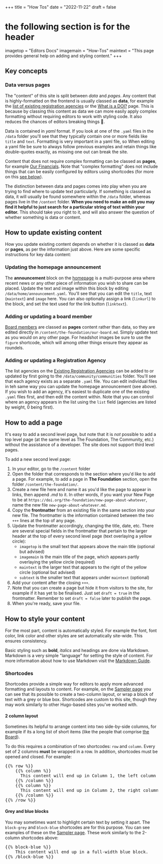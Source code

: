 +++
title = "How Tos"
date = "2022-11-22"
draft = false
# the following section is for the header
imagetop = "Editors Docs"
imagemain = "How-Tos"
maintext = "This page provides general help on adding and styling content."
+++

## Key concepts

### Data versus pages
The "content" of this site is split between *data* and *pages*. Any content that is highly-formatted on the frontend is usually classed as **data**, for example the [list of existing registration agencies](http://localhost:1313/the-community/existing-registration-agencies/) or the [What is a DOI?](/the-identifier/what-is-a-doi/) page. This is because by classing this content as data we can more easily apply complex formatting without requiring editors to work with styling code. It also reduces the chances of editors breaking things 🙂. 

Data is contained in *yaml* format. If you look at one of the `.yaml` files in the `/data` folder you'll see that they typically contain one or more fields like `title` and `text`. Formatting is very important in a yaml file, so When editing a yaml file be sure to always follow previous examples and retain things like double-quotes exactly, as missing one out can break the site. 

Content that does not require complex formatting can be classed as **pages**, for example [Our Financials](/the-foundation/our-financials).  Note that "complex formatting" does not include things that can be easily configured by editors using shortcodes (for more on this [see below](#shortcodes)).

The distinction between data and pages comes into play when you are trying to find where to update text particularly. If something is classed as data, it will usually be found somewhere within the `/data` folder, whereas pages live in the `/content` folder. **When you need to make an edit you may find it helpful to just search for a particular string of text within your editor.** This should take you right to it, and will also answer the question of whether something is data or content. 

## How to update existing content
How you update existing content depends on whether it is classed as **data** or **pages**, as per the information just above. Here are some specific instructions for key data content: 

### Updating the homepage announcement
The **announcement** block on the [homepage](/) is a multi-purpose area where recent news or any other piece of information you wish to share can be placed. Update the text and image within this block by editing `/data/home/announcement.yaml`. You'll see that you can edit the `title`, text (`maintext`) and `image` here. You can also optionally assign a link (`linkurl`) to the block, and set the text used for the link button (`linktext`).

### Adding or updating a board member
[Board members](/the-foundation/our-board) are classed as **pages** content rather than data, so they are edited directly in `/content/the-foundation/our-board.md`. Simply update text as you would on any other page. For headshot images be sure to use the `figure` shortcode, which will among other things ensure they appear as roundels. 


### Adding or updating a Registration Agency
The list agencies on the [Existing Registration Agencies](/the-community/existing-registration-agencies) can be added to or updated by first going to the `/data/community/communities` folder. You'll see that each agency exists as a separate `.yaml` file. You can edit individual files in teh same way you can update the homepage announcement (see above). If you wish to add an agency, it's easiest to duplicate one of the existing `.yaml` files first, and then edit the content within. Note that you can control where an agency appears in the list using the `list` field (agencies are listed by weight, 0 being first).


## How to add a page
It's easy to add a second level page, but note that it is *not* possible to add a top level page (at the same level as The Foundation, The Community, etc.) without the assistance of a developer. The site does not support third level pages. 

To add a new second level page:

1. In your editor, go to the `/content` folder
2. Open the folder that corresponds to the section where you'd like to add a page. For example, to add a page in **The Foundation** section, open the folder `/content/the-foundation/`.
3. Create a new file here and name it as you'd like the page to appear in links, then append *.md* to it. In other words, if you want your New Page to be at `https://doi.org/the-foundation/new-page-about-whatever`, name the new file `new-page-about-whatever.md`.
4. Copy the **frontmatter** from an existing file in the same section into your new file. The frontmatter is the information contained between the two `+++` lines at the top of any page. 
5. Update the frontmatter accordingly, changing the title, date, etc. There are several special fields in the frontmatter that pertain to the larger header at the top of every second level page (text overlaying a yellow circle):
  	- `imagetop` is the small text that appears above the main title (optional but advised)
  	- `imagemain` is the main title of the page, which appears partly overlaying the yellow circle (required)
  	- `maintext` is the larger text that appears to the right of the yellow circle (optional but advised)
  	- `subtext` is the smaller text that appears under `maintext` (optional)
6. Add your content after the closing `+++`.
7. Note that you can create a page but hide it from visitors to the site, for example if it has yet to be finalised. Just set `draft = true` in the frontmatter. Remember to set `draft = false` later to publish the page. 
8. When you're ready, save your file. 

## How to style your content
For the most part, content is automatically styled. For example the font, font color, link color and other styles are set automatically site-wide. This ensures consistency. 

Basic styling such as **bold**, *italics* and headings are done via Markdown. Markdown is a very simple "language" for setting the style of content. For more information about how to use Markdown visit the [Markdown Guide](https://www.markdownguide.org/basic-syntax/).

### Shortcodes
Shortcodes provide a simple way for editors to apply more advanced formatting and layouts to content. For example, on the [Sampler page](/sampler#two-column-layout) you can see that its possible to create a two-column layout, or wrap a block of text with a grey or blue box. Shortcodes are custom to this site, though they may work similarly to other Hugo-based sites you've worked with. 

#### 2 column layout
Sometimes its helpful to arrange content into two side-by-side columns, for example if its a long list of short items (like the people that comprise [the Board](/the-foundation/our-board)).

To do this requires a combination of two shortcodes: `row` and `column`. Every set of 2 columns **must** be wrapped in a row. In addition, shortcodes must be opened and closed. For example:

<pre>
&#123;&#123;% row %&#125;&#125;
    &#123;&#123;% column %&#125;&#125;
      This content will end up in Column 1, the left column of two. You can format this like any other part of the page.
    &#123;&#123;% /column %&#125;&#125;
    &#123;&#123;% column %&#125;&#125;
	  This content will end up in Column 2, the right column of two. You can format this like any other part of the page.
    &#123;&#123;% /column %&#125;&#125;
&#123;&#123;% /row %&#125;&#125;  
</pre>

#### Grey and blue blocks
You may sometimes want to highlight certain text by setting it apart. The `block-grey` and `block-blue` shortcodes are for this purpose. You can see examples of these on the [Sampler page](/sampler#highlight-blocks). These work similarly to the 2-column shortcodes above:

<pre>
&#123;&#123;% block-blue %&#125;&#125;
    This content will end up in a full-width blue block. 
&#123;&#123;% /block-blue %&#125;&#125;  
</pre>

